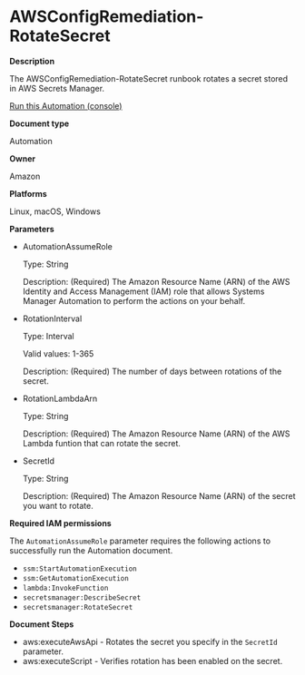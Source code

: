 # AWSConfigRemediation\-RotateSecret<a name="automation-aws-rotate-secret"></a>

**Description**

The AWSConfigRemediation\-RotateSecret runbook rotates a secret stored in AWS Secrets Manager\.

[Run this Automation \(console\)](https://console.aws.amazon.com/systems-manager/automation/execute/AWSConfigRemediation-RotateSecret)

**Document type**

Automation

**Owner**

Amazon

**Platforms**

Linux, macOS, Windows

**Parameters**
+ AutomationAssumeRole

  Type: String

  Description: \(Required\) The Amazon Resource Name \(ARN\) of the AWS Identity and Access Management \(IAM\) role that allows Systems Manager Automation to perform the actions on your behalf\.
+ RotationInterval

  Type: Interval

  Valid values: 1\-365

  Description: \(Required\) The number of days between rotations of the secret\.
+ RotationLambdaArn

  Type: String

  Description: \(Required\) The Amazon Resource Name \(ARN\) of the AWS Lambda funtion that can rotate the secret\.
+ SecretId

  Type: String

  Description: \(Required\) The Amazon Resource Name \(ARN\) of the secret you want to rotate\.

**Required IAM permissions**

The `AutomationAssumeRole` parameter requires the following actions to successfully run the Automation document\.
+ `ssm:StartAutomationExecution`
+ `ssm:GetAutomationExecution`
+ `lambda:InvokeFunction`
+ `secretsmanager:DescribeSecret`
+ `secretsmanager:RotateSecret`

**Document Steps**
+ aws:executeAwsApi \- Rotates the secret you specify in the `SecretId` parameter\.
+ aws:executeScript \- Verifies rotation has been enabled on the secret\.